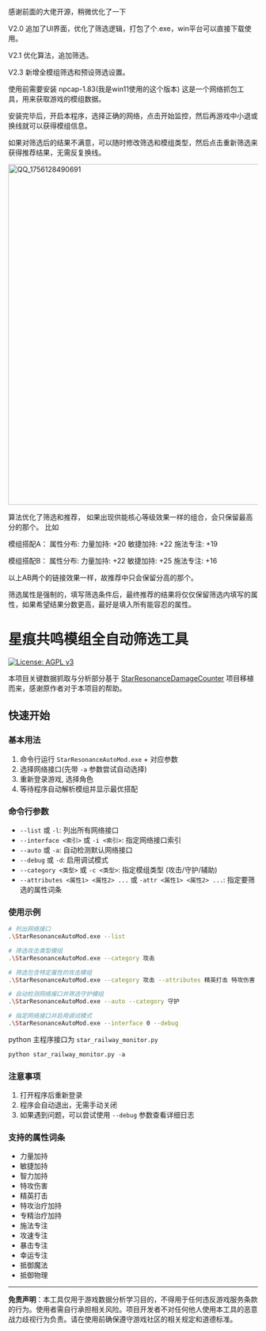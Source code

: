 感谢前面的大佬开源，稍微优化了一下

V2.0 追加了UI界面，优化了筛选逻辑，打包了个.exe，win平台可以直接下载使用。

V2.1 优化算法，追加筛选。 

V2.3 新增全模组筛选和预设筛选设置。

使用前需要安装 npcap-1.83(我是win11使用的这个版本) 这是一个网络抓包工具，用来获取游戏的模组数据。 

安装完毕后，开启本程序，选择正确的网络，点击开始监控，然后再游戏中小退或换线就可以获得模组信息。

如果对筛选后的结果不满意，可以随时修改筛选和模组类型，然后点击重新筛选来获得推荐结果，无需反复换线。


<img width="802" height="687" alt="QQ_1756128490691" src="https://github.com/user-attachments/assets/90ea3320-7fb1-402b-8bfa-5c62e07f179c" />

 算法优化了筛选和推荐，
 如果出现供能核心等级效果一样的组合，会只保留最高分的那个。
 比如
 
 模组搭配A：
属性分布:
  力量加持: +20
  敏捷加持: +22
  施法专注: +19
  
 模组搭配B：
属性分布:
  力量加持: +22
  敏捷加持: +25
  施法专注: +16

 以上AB两个的链接效果一样，故推荐中只会保留分高的那个。

筛选属性是强制的，填写筛选条件后，最终推荐的结果将仅仅保留筛选内填写的属性，如果希望结果分数更高，最好是填入所有能容忍的属性。




# 星痕共鸣模组全自动筛选工具

[![License: AGPL v3](https://img.shields.io/badge/License-AGPL%20v3-brightgreen.svg)](https://www.gnu.org/licenses/agpl-3.0.txt)

本项目关键数据抓取与分析部分基于 [StarResonanceDamageCounter](https://github.com/dmlgzs/StarResonanceDamageCounter) 项目移植而来，感谢原作者对于本项目的帮助。

## 快速开始

### 基本用法

1. 命令行运行 `StarResonanceAutoMod.exe` + 对应参数
2. 选择网络接口(先带 `-a` 参数尝试自动选择)
3. 重新登录游戏, 选择角色
4. 等待程序自动解析模组并显示最优搭配

### 命令行参数

- `--list` 或 `-l`: 列出所有网络接口
- `--interface <索引>` 或 `-i <索引>`: 指定网络接口索引
- `--auto` 或 `-a`: 自动检测默认网络接口
- `--debug` 或 `-d`: 启用调试模式
- `--category <类型>` 或 `-c <类型>`: 指定模组类型 (攻击/守护/辅助)
- `--attributes <属性1> <属性2> ...` 或 `-attr <属性1> <属性2> ...`: 指定要筛选的属性词条

### 使用示例

```bash
# 列出网络接口
.\StarResonanceAutoMod.exe --list

# 筛选攻击类型模组
.\StarResonanceAutoMod.exe --category 攻击

# 筛选包含特定属性的攻击模组
.\StarResonanceAutoMod.exe --category 攻击 --attributes 精英打击 特攻伤害 智力加持

# 自动检测网络接口并筛选守护模组
.\StarResonanceAutoMod.exe --auto --category 守护

# 指定网络接口并启用调试模式
.\StarResonanceAutoMod.exe --interface 0 --debug
```

python 主程序接口为 `star_railway_monitor.py`

```python
python star_railway_monitor.py -a
```

### 注意事项

1. 打开程序后重新登录
2. 程序会自动退出，无需手动关闭
3. 如果遇到问题，可以尝试使用 `--debug` 参数查看详细日志

### 支持的属性词条

- 力量加持
- 敏捷加持
- 智力加持
- 特攻伤害
- 精英打击
- 特攻治疗加持
- 专精治疗加持
- 施法专注
- 攻速专注
- 暴击专注
- 幸运专注
- 抵御魔法
- 抵御物理

---

**免责声明**：本工具仅用于游戏数据分析学习目的，不得用于任何违反游戏服务条款的行为。使用者需自行承担相关风险。项目开发者不对任何他人使用本工具的恶意战力歧视行为负责。请在使用前确保遵守游戏社区的相关规定和道德标准。
